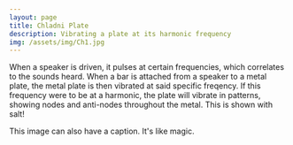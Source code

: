 ```yaml
---
layout: page
title: Chladni Plate
description: Vibrating a plate at its harmonic frequency
img: /assets/img/Ch1.jpg
---
```


When a speaker is driven, it pulses at certain frequencies, which correlates to the sounds heard. When a bar is attached from a speaker to a metal plate, the metal plate is then vibrated at said specific freqency. If this frequency were to be at a harmonic, the plate will vibrate in patterns, showing nodes and anti-nodes throughout the metal. This is shown with salt!

<div class="img_row">
    <img class="col three" src="{{ site.baseurl }}/assets/img/Ch2.jpg" alt="" title="example image"/>
</div>
<div class="col three caption">
    This image can also have a caption. It's like magic.
</div>

